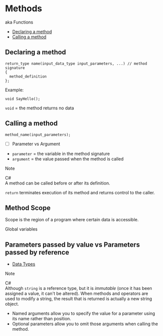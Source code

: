# Methods
aka Functions

- [Declaring a method](https://github.com/xiaoxian9799/newbieWiki/blob/main/Methods.md#declaring-a-method)
- [Calling a method](https://github.com/xiaoxian9799/newbieWiki/blob/main/Methods.md#calling-a-method)

## Declaring a method
```
return_type name(input_data_type input_parameters, ...) // method signature
{
  method_definition
};
```

Example:
```
void SayHello();
```

`void` = the method returns no data

## Calling a method
```
method_name(input_parameters);
```

- [ ] Parameter vs Argument
- `parameter` = the variable in the method signature
- `argument` = the value passed when the method is called

  

> [!NOTE]
> C#    
> A method can be called before or after its definition.

`return` terminates execution of its method and returns control to the caller.

## Method Scope
Scope is the region of a program where certain data is accessible.

Global variables

## Parameters passed by value vs Parameters passed by reference
- [Data Types](https://github.com/xiaoxian9799/newbieWiki/blob/main/Data%20Types.md#data-types)



> [!NOTE]
> C#    
> Although `string` is a reference type, but it is _immutable_ (once it has been assigned a value, it can't be altered).
> When methods and operators are used to modify a string, the result that is returned is actually a new string object.


- Named arguments allow you to specify the value for a parameter using its name rather than position.
- Optional parameters allow you to omit those arguments when calling the method.

